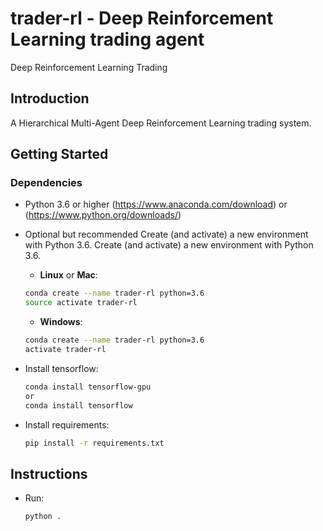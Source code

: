 # trader-rl - Deep Reinforcement Learning trading agent 
Deep Reinforcement Learning Trading


## Introduction
A Hierarchical Multi-Agent Deep Reinforcement Learning trading system. 

## Getting Started

### Dependencies
- Python 3.6 or higher (https://www.anaconda.com/download) or (https://www.python.org/downloads/) 
- Optional but recommended Create (and activate) a new environment with Python 3.6.
    Create (and activate) a new environment with Python 3.6.
    - __Linux__ or __Mac__: 
	```bash
	conda create --name trader-rl python=3.6
	source activate trader-rl
	```
	- __Windows__: 
	```bash
	conda create --name trader-rl python=3.6 
	activate trader-rl
	```

- Install tensorflow:
    ```bash
    conda install tensorflow-gpu
	or
	conda install tensorflow
	```

- Install requirements:
    ```bash
    pip install -r requirements.txt
	```

## Instructions

- Run:
    ```bash
	python .
	```
   